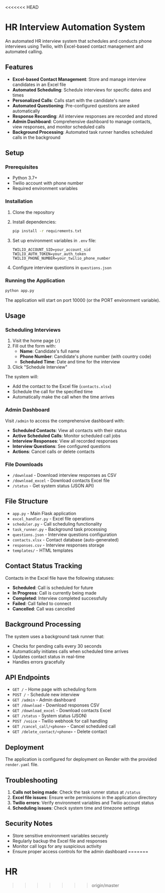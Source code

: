 <<<<<<< HEAD
# HR Interview Automation System

An automated HR interview system that schedules and conducts phone interviews using Twilio, with Excel-based contact management and automated calling.

## Features

- **Excel-based Contact Management**: Store and manage interview candidates in an Excel file
- **Automated Scheduling**: Schedule interviews for specific dates and times
- **Personalized Calls**: Calls start with the candidate's name
- **Automated Questioning**: Pre-configured questions are asked automatically
- **Response Recording**: All interview responses are recorded and stored
- **Admin Dashboard**: Comprehensive dashboard to manage contacts, view responses, and monitor scheduled calls
- **Background Processing**: Automated task runner handles scheduled calls in the background

## Setup

### Prerequisites

- Python 3.7+
- Twilio account with phone number
- Required environment variables

### Installation

1. Clone the repository
2. Install dependencies:
   ```bash
   pip install -r requirements.txt
   ```

3. Set up environment variables in `.env` file:
   ```
   TWILIO_ACCOUNT_SID=your_account_sid
   TWILIO_AUTH_TOKEN=your_auth_token
   TWILIO_PHONE_NUMBER=your_twilio_phone_number
   ```

4. Configure interview questions in `questions.json`

### Running the Application

```bash
python app.py
```

The application will start on port 10000 (or the PORT environment variable).

## Usage

### Scheduling Interviews

1. Visit the home page (`/`)
2. Fill out the form with:
   - **Name**: Candidate's full name
   - **Phone Number**: Candidate's phone number (with country code)
   - **Scheduled Time**: Date and time for the interview
3. Click "Schedule Interview"

The system will:
- Add the contact to the Excel file (`contacts.xlsx`)
- Schedule the call for the specified time
- Automatically make the call when the time arrives

### Admin Dashboard

Visit `/admin` to access the comprehensive dashboard with:

- **Scheduled Contacts**: View all contacts with their status
- **Active Scheduled Calls**: Monitor scheduled call jobs
- **Interview Responses**: View all recorded responses
- **Interview Questions**: See configured questions
- **Actions**: Cancel calls or delete contacts

### File Downloads

- `/download` - Download interview responses as CSV
- `/download_excel` - Download contacts Excel file
- `/status` - Get system status (JSON API)

## File Structure

- `app.py` - Main Flask application
- `excel_handler.py` - Excel file operations
- `scheduler.py` - Call scheduling functionality
- `task_runner.py` - Background task processing
- `questions.json` - Interview questions configuration
- `contacts.xlsx` - Contact database (auto-generated)
- `responses.csv` - Interview responses storage
- `templates/` - HTML templates

## Contact Status Tracking

Contacts in the Excel file have the following statuses:

- **Scheduled**: Call is scheduled for future
- **In Progress**: Call is currently being made
- **Completed**: Interview completed successfully
- **Failed**: Call failed to connect
- **Cancelled**: Call was cancelled

## Background Processing

The system uses a background task runner that:

- Checks for pending calls every 30 seconds
- Automatically initiates calls when scheduled time arrives
- Updates contact status in real-time
- Handles errors gracefully

## API Endpoints

- `GET /` - Home page with scheduling form
- `POST /` - Schedule new interview
- `GET /admin` - Admin dashboard
- `GET /download` - Download responses CSV
- `GET /download_excel` - Download contacts Excel
- `GET /status` - System status (JSON)
- `POST /voice` - Twilio webhook for call handling
- `GET /cancel_call/<phone>` - Cancel scheduled call
- `GET /delete_contact/<phone>` - Delete contact

## Deployment

The application is configured for deployment on Render with the provided `render.yaml` file.

## Troubleshooting

1. **Calls not being made**: Check the task runner status at `/status`
2. **Excel file issues**: Ensure write permissions in the application directory
3. **Twilio errors**: Verify environment variables and Twilio account status
4. **Scheduling issues**: Check system time and timezone settings

## Security Notes

- Store sensitive environment variables securely
- Regularly backup the Excel file and responses
- Monitor call logs for any suspicious activity
- Ensure proper access controls for the admin dashboard
=======
# HR
>>>>>>> origin/master
